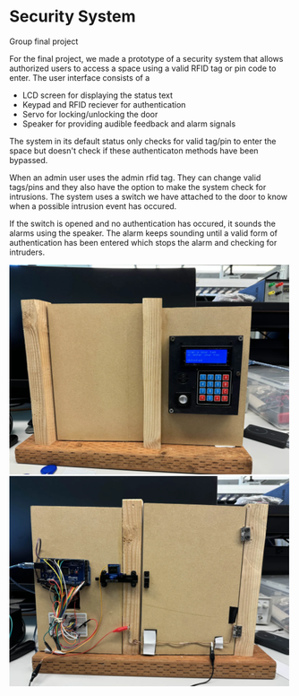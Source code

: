 # Security System

 Group final project

For the final project, we made a prototype of a security system that allows authorized users to access a space using a valid RFID tag or pin code to enter. The user interface consists of a 

* LCD screen for displaying the status text
* Keypad and RFID reciever for authentication
* Servo for locking/unlocking the door
* Speaker for providing audible feedback and alarm signals 

The system in its default status only checks for valid tag/pin to enter the space but doesn't check if these authenticaton methods have been bypassed. 

When an admin user uses the admin rfid tag. They can change valid tags/pins and they also have the option to make the system check for intrusions. The system uses a switch we have attached to the door to know when a possible intrusion event has occured. 

If the switch is opened and no authentication has occured, it sounds the alarms using the speaker. The alarm keeps sounding until a valid form of authentication has been entered which stops the alarm and checking for intruders.

<img src="lib\Front_side.webp" alt="Photo of the front side of the prototype" width="500">
<img src="lib\Back_side.webp" alt="PPhoto of the back side of the prototype" width="500">